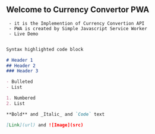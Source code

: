 ## Welcome to Currency Convertor PWA
```
 - it is the Implemention of Currency Convertion API
 - PWA is created by Simple Javascript Service Worker
 - Live Demo 


```
```markdown
Syntax highlighted code block

# Header 1
## Header 2
### Header 3

- Bulleted
- List

1. Numbered
2. List

**Bold** and _Italic_ and `Code` text

[Link](url) and ![Image](src)
```
